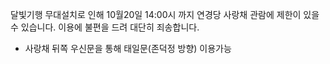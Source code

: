 달빛기행 무대설치로 인해 10월20일 14:00시 까지 연경당 사랑채 관람에 제한이 있을수 있습니다.
이용에 불편을 드려 대단히 죄송합니다.
- 사랑채 뒤쪽 우신문을 통해 태일문(존덕정 방향) 이용가능